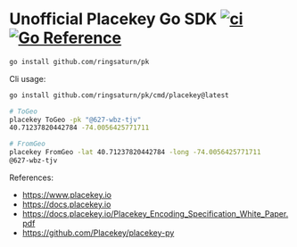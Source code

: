 # Unofficial Placekey Go SDK [![ci](https://github.com/ringsaturn/pk/actions/workflows/ci.yml/badge.svg)](https://github.com/ringsaturn/pk/actions/workflows/ci.yml) [![Go Reference](https://pkg.go.dev/badge/github.com/ringsaturn/pk.svg)](https://pkg.go.dev/github.com/ringsaturn/pk)

```bash
go install github.com/ringsaturn/pk
```

Cli usage:

```bash
go install github.com/ringsaturn/pk/cmd/placekey@latest

# ToGeo
placekey ToGeo -pk "@627-wbz-tjv"
40.71237820442784 -74.0056425771711

# FromGeo
placekey FromGeo -lat 40.71237820442784 -long -74.0056425771711
@627-wbz-tjv
```

References:

- <https://www.placekey.io>
- <https://docs.placekey.io>
- <https://docs.placekey.io/Placekey_Encoding_Specification_White_Paper.pdf>
- <https://github.com/Placekey/placekey-py>
